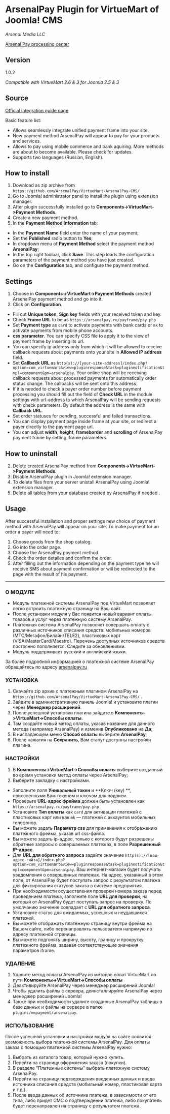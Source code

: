 # ArsenalPay Plugin for VirtueMart of Joomla! CMS

*Arsenal Media LLC*

[Arsenal Pay processing center](https://arsenalpay.ru/)

## Version
1.0.2

*Compatible with VirtueMart 2.6 & 3 for Joomla 2.5 & 3*

## Source
[Official integration guide page]( https://arsenalpay.ru/developers.html )

Basic feature list:

 * Allows seamlessly integrate unified payment frame into your site.
 * New payment method ArsenalPay will appear to pay for your products and services.
 * Allows to pay using mobile commerce and bank aquiring. More methods are about to become available. Please check for updates.
 * Supports two languages (Russian, English).
 
## How to install
1. Download as zip archive from 
`https://github.com/ArsenalPay/VirtueMart-ArsenalPay-CMS/`
2. Go to Joomla! administrator panel to install the plugin using extension manager.
3. After plugin successfully installed go to **Components->VirtueMart->Payment Methods**.
4. Create a new payment method. 
5. In the **Payment Method Information** tab:
 - In the **Payment Name** field enter the name of your payment;
 - Set the **Published** radio button to **Yes**;
 - In dropdown menu of **Payment Method** select  the payment method **ArsenalPay**;
 - In the top right toolbar, click **Save**. This step loads the configuration parameters of the payment method you have just created.
 - Go on the **Configuration** tab, and configure the payment method.

## Settings
1. Choose in **Components->VirtueMart->Payment Methods** created ArsenalPay payment method and go into it.
3. Click on **Configuration**. 
 - Fill out **Unique token**, **Sign key** fields with your received token and key.
 - Check **Frame URL** to be as `https://arsenalpay.ru/payframe/pay.php`
 - Set **Payment type** as `card` to activate payments with bank cards or `mk` to activate payments from mobile phone accounts.
 - **css parameter**. You can specify CSS file to apply it to the view of payment frame by inserting its url.
 - You can specify ip address only from which it will be allowed to receive callback requests about payments onto your site in **Allowed IP address** field.
 - Set **Callback URL** as `http(s)://[your-site-address]/index.php?option=com_virtuemart&view=pluginresponse&task=pluginnotification&tmpl=component&pm=arsenalpay`. Your online shop will be receiving callback requests about processed payments for automatically order status change. The callbacks will be sent onto this address.
 - If it is needed to check a payer order number before payment processing you should fill out the field of **Check URL** in the module settings with url-address to which ArsenalPay will be sending requests with check parameters. By default the address is the same with **Callback URL**. 
 - Set order statuses for pending, successful and failed transactions.
 - You can display payment page inside frame at your site, or redirect a payer directly to the payment page url.
 - You can adjust **width**, **height**, **frameborder** and **scrolling** of ArsenalPay payment frame by setting iframe parameters.

## How to uninstall
2. Delete created ArsenalPay method from **Components->VirtueMart->Payment Methods**.
3. Disable ArsenalPay plugin in Joomla! extension manager.
4. To delete files from your server unistall ArsenalPay using Joomla! extension manager.
4. Delete all tables from your database created by ArsenalPay if needed .

## Usage
After successful installation and proper settings new choice of payment method with ArsenalPay will appear on your site. To make payment for an order a payer will need to:

1. Choose goods from the shop catalog.
2. Go into the order page.
3. Choose the ArsenalPay payment method.
4. Check the order detailes and confirm the order.
5. After filling out the information depending on the payment type he will receive SMS about payment confirmation or will be redirected to the page with the result of his payment.

------------------
### О МОДУЛЕ
* Модуль платежной системы ArsenalPay под VirtueMart позволяет легко встроить платежную страницу на Ваш сайт.
* После установки модуля у Вас появится новый вариант оплаты товаров и услуг через платежную систему ArsenalPay.
* Платежная система ArsenalPay позволяет совершать оплату с различных источников списания средств: мобильных номеров (МТС/Мегафон/Билайн/TELE2), пластиковых карт (VISA/MasterCard/Maestro). Перечень доступных источников средств постоянно пополняется. Следите за обновлениями.
* Модуль поддерживает русский и английский языки.

За более подробной информацией о платежной системе ArsenalPay обращайтесь по адресу [arsenalpay.ru](http://arsenalpay.ru)

### УСТАНОВКА
1. Скачайте  zip архив с платежным плагином ArsenalPay на `https://github.com/ArsenalPay/VirtueMart-ArsenalPay-CMS/` .
2. Зайдите в административную панель Joomla! и установите плагин через **Менеджер расширений**.
3. После успешной установки плагина зайдите в **Компоненты->VirtueMart->Способы оплаты**.
4. Там создайте новый метод оплаты, указав название для данного метода (например ArsenalPay) и изменив **Опубликовано** на **Да**;
5. В ниспадающем меню **Способ оплаты** выберите **ArsenalPay**;
6. После нажатия на **Сохранить**, Вам станут доступны настройки плагина.

### НАСТРОЙКИ
1. В **Компоненты->VirtueMart->Способы оплаты** выберите созданный во время установки метод оплаты через ArsenalPay;
2. Выберите закладку с настройками.
 - Заполните поля **Уникальный токен** и **Ключ (key) **, присвоенными Вам токеном и ключом для подписи.
 - Проверьте **URL-адрес фрейма** должен быть установлен как `https://arsenalpay.ru/payframe/pay.php`
 - Установите **Тип оплаты** как `card` для активации платежей с пластиковых карт или  как `mk` — платежей с аккаунтов мобильных телефонов.
 - Вы можете задать **Параметр css** для применения к отображению платежного фрейма, указав url css-файла.
 - Вы можете задать ip-адрес, только с которого будут разрешены обратные запросы о совершаемых платежах, в поле **Разрешенный IP-адрес**.
 - Для **URL для обратного запроса** задайте значение `http(s)://[ваш-адрес-сайта]/index.php?option=com_virtuemart&view=pluginresponse&task=pluginnotification&tmpl=component&pm=arsenalpay`. Ваш интернет-магазин будет получать уведомления о совершенных платежах. На адрес, указанный в этом поле, от ArsenalPay будет поступать запрос с результатом платежа для фиксирования статусов заказа в системе предприятия. 
 - При необходимости осуществления проверки номера заказа перед проведением платежа, заполните поле **URL для проверки**, на который от ArsenalPay будет поступать запрос на проверку. По умолчанию значение совпадает с **URL для обратного запроса**.
 - Установите статус для ожидаемых, успешных и неудавшихся платежей.
 - Вы можете отображать платежную страницу внутри фрейма на Вашем сайте, либо перенаправлять пользователя напрямую по адресу платежной страницы.
 - Вы можете подгонять ширину, высоту, границу и прокрутку платежного фрейма, задавая соответствующие значения параметров iframe.

### УДАЛЕНИЕ
1. Удалите метод оплаты ArsenalPay из методов оплат VirtueMart по пути **Компоненты->VirtueMart->Способы оплаты**
2. Деактивируйте ArsenalPay через менеджер расширений Joomla!
3. Чтобы удалить файлы с сервера, деинсталлируйте ArsenalPay через менеджер расширений Joomla!
4. Также при необходимости удалите созданные ArsenalPay таблицы в базе данных и файлы на сервере в папке `plugins/vmpayment/arsenalpay`.

### ИСПОЛЬЗОВАНИЕ
После успешной установки и настройки модуля на сайте появится возможность выбора платежной системы ArsenalPay.
Для оплаты заказа с помощью платежной системы ArsenalPay нужно:

1. Выбрать из каталога товар, который нужно купить.
2. Перейти на страницу оформления заказа (покупки).
3. В разделе "Платежные системы" выбрать платежную систему ArsenalPay.
4. Перейти на страницу подтверждения введенных данных и ввода источника списания средств (мобильный номер, пластиковая карта и т.д.).
5. После ввода данных об источнике платежа, в зависимости от его типа, либо придет СМС о подтверждении платежа, либо покупатель будет перенаправлен на страницу с результатом платежа.



 
